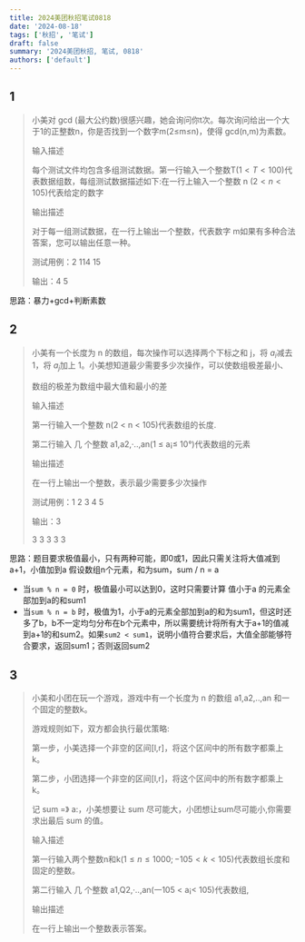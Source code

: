 ```yaml
---
title: 2024美团秋招笔试0818
date: '2024-08-18'
tags: ['秋招', '笔试']
draft: false
summary: '2024美团秋招, 笔试, 0818'
authors: ['default']
---
```


## 1

> 小美对 gcd (最大公约数)很感兴趣，她会询问你t次。每次询问给出一个大于1的正整数n，你是否找到一个数字m(2≤m≤n)，使得 gcd(n,m)为素数。
>
> 输入描述
>
> 每个测试文件均包含多组测试数据。第一行输入一个整数T($1<T<100$)代表数据组数，每组测试数据描述如下:在一行上输入一个整数 n ($2<n<105$)代表给定的数字
>
> 输出描述
>
> 对于每一组测试数据，在一行上输出一个整数，代表数字 m如果有多种合法答案，您可以输出任意一种。
>
> 测试用例：2 114 15
>
> 输出：4 5

思路：暴力+gcd+判断素数

## 2

> 小美有一个长度为 n 的数组，每次操作可以选择两个下标之和 j，将 $a_i$减去1，将 $a_j$加上 1。小美想知道最少需要多少次操作，可以使数组极差最小、
>
> 数组的极差为数组中最大值和最小的差
>
> 输入描述
>
> 第一行输入一个整数 n(2 < n < 105)代表数组的长度.
>
> 第二行输入 几 个整数 a1,a2,·..,an(1 ≤ a¡≤ 10°)代表数组的元素
>
> 输出描述
>
> 在一行上输出一个整数，表示最少需要多少次操作
>
> 测试用例：1 2 3 4 5
>
> 输出：3
>
>3 3 3 3 3

思路：题目要求极值最小，只有两种可能，即0或1，因此只需关注将大值减到a+1，小值加到a
假设数组n个元素，和为sum，sum / n = a

- 当`sum % n = 0` 时，极值最小可以达到0，这时只需要计算 值小于a 的元素全部加到a的和sum1
- 当`sum % n = b` 时，极值为1，小于a的元素全部加到a的和为sum1，但这时还多了b，b不一定均匀分布在b个元素中，所以需要统计将所有大于a+1的值减到a+1的和sum2。如果`sum2 < sum1`，说明小值符合要求后，大值全部能够符合要求，返回sum1；否则返回sum2

## 3
> 小美和小团在玩一个游戏，游戏中有一个长度为 n 的数组 a1,a2,..,an 和一个固定的整数k。
>
> 游戏规则如下，双方都会执行最优策略:
>
> 第一步，小美选择一个非空的区间[l,r]，将这个区间中的所有数字都乘上k。
>
> 第二步，小团选择一个非空的区间[l,r]，将这个区间中的所有数字都乘上k。
>
> 记 sum =》 a:，小美想要让 sum 尽可能大，小团想让sum尽可能小,你需要求出最后 sum 的值。
>
> 输入描述
>
> 第一行输入两个整数n和k$(1 ≤n≤ 1000;-105<k< 105)$代表数组长度和固定的整数。
>
> 第二行输入 几 个整数 a1,Q2,·..,an(一105 < a¡< 105)代表数组,
>
> 输出描述
>
> 在一行上输出一个整数表示答案。